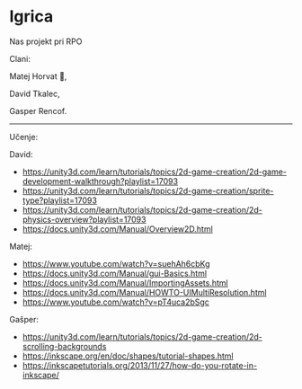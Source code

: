 # Igrica
Nas projekt pri RPO

Clani:

Matej Horvat :crown:,

David Tkalec,

Gasper Rencof.

------------------------------------------------------------------------------------------------------------------------------------------
Učenje:

David: 
  - https://unity3d.com/learn/tutorials/topics/2d-game-creation/2d-game-development-walkthrough?playlist=17093
  - https://unity3d.com/learn/tutorials/topics/2d-game-creation/sprite-type?playlist=17093
  - https://unity3d.com/learn/tutorials/topics/2d-game-creation/2d-physics-overview?playlist=17093
  - https://docs.unity3d.com/Manual/Overview2D.html

Matej:
  - https://www.youtube.com/watch?v=suehAh6cbKg
  - https://docs.unity3d.com/Manual/gui-Basics.html
  - https://docs.unity3d.com/Manual/ImportingAssets.html
  - https://docs.unity3d.com/Manual/HOWTO-UIMultiResolution.html
  - https://www.youtube.com/watch?v=pT4uca2bSgc


Gašper:
 - https://unity3d.com/learn/tutorials/topics/2d-game-creation/2d-scrolling-backgrounds
 - https://inkscape.org/en/doc/shapes/tutorial-shapes.html
 - https://inkscapetutorials.org/2013/11/27/how-do-you-rotate-in-inkscape/
 
 

